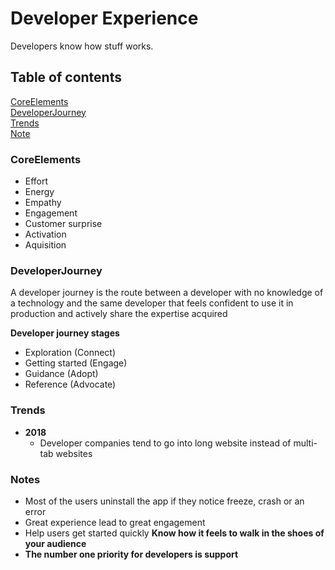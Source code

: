 # Developer Experience

Developers know how stuff works.

## Table of contents

[CoreElements](#corelements)<br>
[DeveloperJourney](#developerjourney)<br>
[Trends](#trends)<br>
[Note](#notes)<br>

### CoreElements

  - Effort
  - Energy
  - Empathy
  - Engagement
  - Customer surprise
  - Activation
  - Aquisition
  
  ### DeveloperJourney
  
  A developer journey is the route between a developer with no knowledge of a technology and the same developer that feels confident to use it in production and actively share the expertise acquired
  
  **Developer journey stages**
  
  - Exploration (Connect)
  - Getting started (Engage)
  - Guidance (Adopt)
  - Reference (Advocate)
  
  ### Trends
  
  - **2018**
    - Developer companies tend to go into long website instead of multi-tab websites
  
  ### Notes
  
- Most of the users uninstall the app if they notice freeze, crash or an error
- Great experience lead to great engagement
- Help users get started quickly
**Know how it feels to walk in the shoes of your audience**
- **The number one priority for developers is support**
